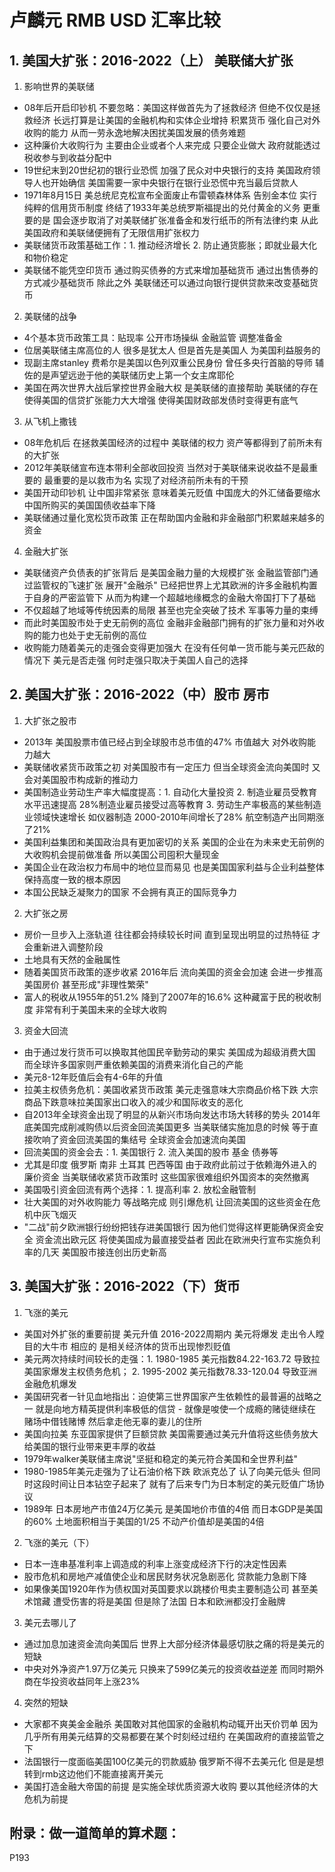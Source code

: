 # 卢麟元 RMB USD 汇率比较

## 1. 美国大扩张：2016-2022（上） 美联储大扩张
1. 影响世界的美联储
* 08年后开启印钞机 不要忽略：美国这样做首先为了拯救经济 但绝不仅仅是拯救经济 长远打算是让美国的金融机构和实体企业增持 积累货币 强化自己对外收购的能力 从而一劳永逸地解决困扰美国发展的债务难题
* 这种廉价大收购行为 主要由企业或者个人来完成 只要企业做大 政府就能透过税收参与到收益分配中
* 19世纪末到20世纪初的银行业恐慌 加强了民众对中央银行的支持 美国政府领导人也开始确信 美国需要一家中央银行在银行业恐慌中充当最后贷款人
* 1971年8月15日 美总统尼克松宣布全面废止布雷顿森林体系 告别金本位 实行纯粹的信用货币制度 终结了1933年美总统罗斯福提出的兑付黄金的义务 更重要的是 国会逐步取消了对美联储扩张准备金和发行纸币的所有法律约束 从此 美国政府和美联储便拥有了无限信用扩张权力
* 美联储货币政策基础工作：1. 推动经济增长 2. 防止通货膨胀；即就业最大化和物价稳定
* 美联储不能凭空印货币 通过购买债券的方式来增加基础货币 通过出售债券的方式减少基础货币 除此之外 美联储还可以通过向银行提供贷款来改变基础货币
2. 美联储的战争
* 4个基本货币政策工具：贴现率 公开市场操纵 金融监管 调整准备金
* 位居美联储主席高位的人 很多是犹太人 但是首先是美国人 为美国利益服务的
* 现副主席stanley 费希尔是美国以色列双重公民身份 曾任多央行首脑的导师 辅佐的是声望远逊于他的美联储历史上第一个女主席耶伦
* 美国在两次世界大战后掌控世界金融大权 是美联储的直接帮助 美联储的存在 使得美国的信贷扩张能力大大增强 使得美国财政部发债时变得更有底气
3. 从飞机上撒钱
* 08年危机后 在拯救美国经济的过程中 美联储的权力 资产等都得到了前所未有的大扩张
* 2012年美联储宣布连本带利全部收回投资 当然对于美联储来说收益不是最重要的 最重要的是以救市为名 实现了对经济前所未有的干预
* 美国开动印钞机 让中国非常紧张 意味着美元贬值 中国庞大的外汇储备要缩水 中国所购买的美国国债收益率下降
* 美联储通过量化宽松货币政策 正在帮助国内金融和非金融部门积累越来越多的资金
4. 金融大扩张
* 美联储资产负债表的扩张背后 是美国金融力量的大规模扩张 金融监管部门通过监管权的飞速扩张 展开"金融杀" 已经把世界上尤其欧洲的许多金融机构置于自身的严密监管下 从而为构建一个超越地缘概念的金融大帝国打下了基础
* 不仅超越了地域等传统因素的局限 甚至也完全突破了技术 军事等力量的束缚
* 而此时美国股市处于史无前例的高位 金融非金融部门拥有的扩张力量和对外收购的能力也处于史无前例的高位
* 收购能力随着美元的走强会变得更加强大 在没有任何单一货币能与美元匹敌的情况下 美元是否走强 何时走强只取决于美国人自己的选择

## 2. 美国大扩张：2016-2022（中）股市 房市
1. 大扩张之股市
* 2013年 美国股票市值已经占到全球股市总市值的47% 市值越大 对外收购能力越大
* 美联储收紧货币政策之初 对美国股市有一定压力 但当全球资金流向美国时 又会对美国股市构成新的推动力
* 美国制造业劳动生产率大幅度提高：1. 自动化大量投资 2. 制造业雇员受教育水平迅速提高 28%制造业雇员接受过高等教育 3. 劳动生产率极高的某些制造业领域快速增长 如仪器制造 2000-2010年间增长了28% 航空制造产出同期涨了21%
* 美国利益集团和美国政治具有更加密切的关系 美国的企业在为未来史无前例的大收购机会提前做准备 所以美国公司囤积大量现金
* 美国企业在政治权力布局中的地位显而易见 也是美国国家利益与企业利益整体保持高度一致的根本原因
* 本国公民缺乏凝聚力的国家 不会拥有真正的国际竞争力
2. 大扩张之房
* 房价一旦步入上涨轨道 往往都会持续较长时间 直到呈现出明显的过热特征 才会重新进入调整阶段
* 土地具有天然的金融属性
* 随着美国货币政策的逐步收紧 2016年后 流向美国的资金会加速 会进一步推高美国房价 甚至形成"非理性繁荣"
* 富人的税收从1955年的51.2% 降到了2007年的16.6% 这种藏富于民的税收制度 非常有利于美国未来的全球大收购
3. 资金大回流
* 由于通过发行货币可以换取其他国民辛勤劳动的果实 美国成为超级消费大国 而全球许多国家则严重依赖美国的消费来消化自己的产能
* 美元8-12年贬值后会有4-6年的升值
* 拉美主权债务危机：美国收紧货币政策 美元走强意味大宗商品价格下跌 大宗商品下跌意味拉美国家出口收入的减少和国际收支的恶化
* 自2013年全球资金出现了明显的从新兴市场向发达市场大转移的势头 2014年底美国完成削减购债以后资金回流美国更多 当美联储实施加息的时候 等于直接吹响了资金回流美国的集结号 全球资金会加速流向美国
* 回流美国的资金会去：1. 美国银行 2. 流入美国的股市 基金 债券等
* 尤其是印度 俄罗斯 南非 土耳其 巴西等国 由于政府此前过于依赖海外进入的廉价资金 当美联储收紧货币政策时 这些国家很难组织外国资本的突然撤离
* 美国吸引资金回流有两个选择：1. 提高利率 2. 放松金融管制
* 壮大美国的对外收购能力 等战略完成 则引爆危机 让回流美国的这些资金在危机中灰飞烟灭
* "二战"前夕欧洲银行纷纷把钱存进美国银行 因为他们觉得这样更能确保资金安全 资金流出欧元区 将使美国成为最直接受益者 因此在欧洲央行宣布实施负利率的几天 美国股市接连创出历史新高

## 3. 美国大扩张：2016-2022（下）货币
1. 飞涨的美元
* 美国对外扩张的重要前提 美元升值 2016-2022周期内 美元将爆发 走出令人瞠目的大牛市 相应的 是相关经济体的货币出现惨烈贬值
* 美元两次持续时间较长的走强：1. 1980-1985 美元指数84.22-163.72 导致拉美国家爆发主权债务危机； 2. 1995-2002 美元指数78.33-120.04 导致亚洲金融危机爆发
* 美国研究者一针见血地指出：迫使第三世界国家产生依赖性的最普遍的战略之一 就是向地方精英提供利率极低的信贷 - 就像是唆使一个成瘾的赌徒继续在赌场中借钱赌博 然后拿走他无辜的妻儿的住所
* 美国向拉美 东亚国家提供了巨额贷款 美国需要通过美元升值将这些债务放大 给美国的银行业带来更丰厚的收益
* 1979年walker美联储主席说"坚挺和稳定的美元符合美国和全世界利益"
* 1980-1985年美元走强为了让石油价格下跌 欧派克怂了 认了向美元低头 但同时这段时间让日本钻空子起来了 就有了后来专门为日本制定的美元贬值广场协议
* 1989年 日本房地产市值24万亿美元 是美国地价市值的4倍 而日本GDP是美国的60% 土地面积相当于美国的1/25 不动产价值却是美国的4倍
2. 飞涨的美元（下）
* 日本一连串基准利率上调造成的利率上涨变成经济下行的决定性因素
* 股市危机和房地产减值使企业和居民财务状况急剧恶化 贷款能力急剧下降
* 如果像美国1920年作为债权国对英国要求以跳楼价甩卖主要制造公司 甚至美术馆藏 遭受伤害的将是美国 但是除了法国 日本和欧洲都没打金融牌
3. 美元去哪儿了
* 通过加息加速资金流向美国后 世界上大部分经济体最感切肤之痛的将是美元的短缺
* 中央对外净资产1.97万亿美元 只换来了599亿美元的投资收益逆差 而同时期外商在华投资收益同年上涨23%
4. 突然的短缺
* 大家都不爽美金金融杀 美国敢对其他国家的金融机构动辄开出天价罚单 因为几乎所有用美元结算的交易都要在某个时刻经过纽约 在美国政府的直接监管之下
* 法国银行一度面临美国100亿美元的罚款威胁 俄罗斯不得不去美元化 但是是想转到rmb这边他们不能直接离开美元
* 美国打造金融大帝国的前提 是实施全球优质资源大收购 要以其他经济体的大危机为前提


## 附录：做一道简单的算术题：
P193
